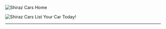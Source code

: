 



![Shiraz Cars   Home](https://github.com/Abbas-Abbasi/ShirazCars/assets/137259478/c175dbad-7e40-43aa-a323-7b375d10a429)


![Shiraz Cars   List Your Car Today!](https://github.com/Abbas-Abbasi/ShirazCars/assets/137259478/dd92ad81-ccef-4dad-8a4e-798e10e254b6)


------------------------------------------------------------------------------------------
